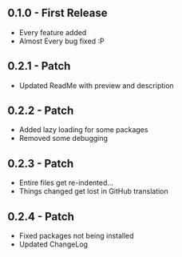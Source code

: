 ## 0.1.0 - First Release
* Every feature added
* Almost Every bug fixed :P

## 0.2.1 - Patch
* Updated ReadMe with preview and description

## 0.2.2 - Patch
* Added lazy loading for some packages
* Removed some debugging

## 0.2.3 - Patch
* Entire files get re-indented...
* Things changed get lost in GitHub translation

## 0.2.4 - Patch
* Fixed packages not being installed
* Updated ChangeLog
